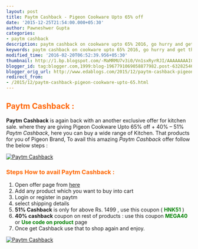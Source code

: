 ```yaml
---
layout: post
title: Paytm Cashback - Pigeon Cookware Upto 65% off
date: '2015-12-25T21:54:00.000+05:30'
author: Pawneshwer Gupta
categories:
- paytm cashback
description: paytm cashback on cookware upto 65% 2016, go hurry and get this amazing offer today
keywords: paytm cashback on cookware upto 65% 2016, go hurry and get this amazing offer today
modified_time: '2016-02-20T06:52:39.956+05:30'
thumbnail: http://1.bp.blogspot.com/-MaMRMU7v3i0/Vn1sxRyrRJI/AAAAAAAAIGI/aRnCg9C1jkI/s72-c/paytm.jpg
blogger_id: tag:blogger.com,1999:blog-1967791069058877982.post-6328254609849156327
blogger_orig_url: http://www.edablogs.com/2015/12/paytm-cashback-pigeon-cookware-upto-65.html
redirect_from:
- /2015/12/paytm-cashback-pigeon-cookware-upto-65.html
---
```


## <span style="color: #ff6600;">Paytm Cashback :</span>

**Paytm Cashback** is again back with an another exclusive offer for kitchen sale. where they are giving Pigeon Cookware Upto 65% off + 40% – 51% _Paytm Cashback_, here you can buy a wide range of Kitchen. That products for you of Pigeon Brand, To avail this amazing _Paytm Cashback_ offer follow the below steps :

[![Paytm Cashback](http://1.bp.blogspot.com/-MaMRMU7v3i0/Vn1sxRyrRJI/AAAAAAAAIGI/aRnCg9C1jkI/s320/paytm.jpg "Paytm Cashback")](http://1.bp.blogspot.com/-MaMRMU7v3i0/Vn1sxRyrRJI/AAAAAAAAIGI/aRnCg9C1jkI/s1600/paytm.jpg)

### <span style="color: #ff6600;">Steps How to avail Paytm Cashback :</span>

1.  Open offer page from [here](https://paytm.com/shop/g/home-kitchen/the-home-store/big-day-pigeon-cookware-extra-55-off)
2.  Add any product which you want to buy into cart
3.  Login or register in paytm
4.  select shipping details
5.  **51% Cashback** is only for above Rs. 1499 , use this coupon ( **<span style="color: #008000;">HNK51</span>** )
6.  **40% cashback** coupon on rest of products : use this coupon **<span style="color: #008000;">MEGA40</span>** or **<span style="color: #008000;">Use code on product</span>** page
7.  Once get Cashback use that to shop again and enjoy.

[![Paytm Cashback](http://2.bp.blogspot.com/-YDUkn73Hbb8/Vn1s4_NyhLI/AAAAAAAAIGQ/jPK_lwub4hg/s320/Untitled.png "Paytm Cashback")](http://2.bp.blogspot.com/-YDUkn73Hbb8/Vn1s4_NyhLI/AAAAAAAAIGQ/jPK_lwub4hg/s1600/Untitled.png)